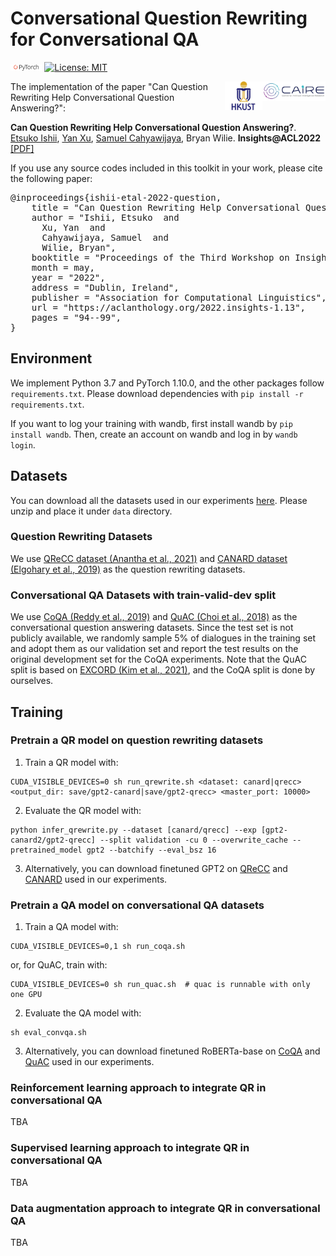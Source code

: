 # Conversational Question Rewriting for Conversational QA

<img src="img/pytorch-logo-dark.png" width="10%"> [![License: MIT](https://img.shields.io/badge/License-MIT-yellow.svg)](https://opensource.org/licenses/MIT) 

<img align="right" src="img/caire.png" width="20%"> <img align="right" src="img/HKUST.jpeg" width="12%">

The implementation of the paper "Can Question Rewriting Help Conversational Question Answering?":

**Can Question Rewriting Help Conversational Question Answering?**. [Etsuko Ishii](https://etsukokuste.github.io/), [Yan Xu](https://yana-xuyan.github.io), [Samuel Cahyawijaya](https://samuelcahyawijaya.github.io/), Bryan Wilie. **Insights@ACL2022** [[PDF]](https://aclanthology.org/2022.insights-1.13)

If you use any source codes included in this toolkit in your work, please cite the following paper:

<pre>
@inproceedings{ishii-etal-2022-question,
    title = "Can Question Rewriting Help Conversational Question Answering?",
    author = "Ishii, Etsuko  and
      Xu, Yan  and
      Cahyawijaya, Samuel  and
      Wilie, Bryan",
    booktitle = "Proceedings of the Third Workshop on Insights from Negative Results in NLP",
    month = may,
    year = "2022",
    address = "Dublin, Ireland",
    publisher = "Association for Computational Linguistics",
    url = "https://aclanthology.org/2022.insights-1.13",
    pages = "94--99",
}
</pre>

## Environment
We implement Python 3.7 and PyTorch 1.10.0, and the other packages follow `requirements.txt`.
Please download dependencies with `pip install -r requirements.txt`.

If you want to log your training with wandb, first install wandb by ```pip install wandb```.
Then, create an account on wandb and log in by ```wandb login```.


## Datasets
You can download all the datasets used in our experiments [here](https://hkustconnect-my.sharepoint.com/:u:/g/personal/eishii_connect_ust_hk/EUeuCXrk_EZEun8jqd9wJb8B0HpxHTTzKSARboyztSbc0w?e=AGvgKt).
Please unzip and place it under `data` directory.

### Question Rewriting Datasets
We use [QReCC dataset (Anantha et al., 2021)](https://github.com/apple/ml-qrecc) and [CANARD dataset (Elgohary et al., 2019)](https://sites.google.com/view/qanta/projects/canard) as the question rewriting datasets.

### Conversational QA Datasets with train-valid-dev split
We use [CoQA (Reddy et al., 2019)](https://stanfordnlp.github.io/coqa/) and [QuAC (Choi et al., 2018)](https://quac.ai) as the conversational question answering datasets.
Since the test set is not publicly available, we randomly sample 5% of dialogues in the training set and adopt them as our validation set and report the test results on the original development set for the CoQA experiments.
Note that the QuAC split is based on [EXCORD (Kim et al., 2021)](https://github.com/dmis-lab/excord), and the CoQA split is done by ourselves.


## Training
### Pretrain a QR model on question rewriting datasets
1. Train a QR model with:
```
CUDA_VISIBLE_DEVICES=0 sh run_qrewrite.sh <dataset: canard|qrecc> <output_dir: save/gpt2-canard|save/gpt2-qrecc> <master_port: 10000>
```
2. Evaluate the QR model with:
```
python infer_qrewrite.py --dataset [canard/qrecc] --exp [gpt2-canard2/gpt2-qrecc] --split validation -cu 0 --overwrite_cache --pretrained_model gpt2 --batchify --eval_bsz 16
```
3. Alternatively, you can download finetuned GPT2 on [QReCC](https://hkustconnect-my.sharepoint.com/:u:/g/personal/eishii_connect_ust_hk/ERz6E09bNepDupKalpMEm8kBlzhHEnNZF2yrpvSAdBFDyA?e=22xsGQ) and [CANARD](https://hkustconnect-my.sharepoint.com/:u:/g/personal/eishii_connect_ust_hk/EVHHgq75DcxJoblrKuxlewcBKURAfbkhuNuhFlxwBBU25w?e=D5MnGi) used in our experiments.


### Pretrain a QA model on conversational QA datasets
1. Train a QA model with:
```
CUDA_VISIBLE_DEVICES=0,1 sh run_coqa.sh
```
or, for QuAC, train with:
```
CUDA_VISIBLE_DEVICES=0 sh run_quac.sh  # quac is runnable with only one GPU
```
2. Evaluate the QA model with:
```
sh eval_convqa.sh
```
3. Alternatively, you can download finetuned RoBERTa-base on [CoQA](https://hkustconnect-my.sharepoint.com/:u:/g/personal/eishii_connect_ust_hk/EaWslLfuZYVHsPol17FRXDUBusmYhLv77Gc6iHbqJZCyQQ?e=XJzu76) and [QuAC](https://hkustconnect-my.sharepoint.com/:u:/g/personal/eishii_connect_ust_hk/EbVZJDy8V4JOiaVTR0i81PQBe6xYm-hq9kVIEviUf0m55Q?e=8lyg6N) used in our experiments.


### Reinforcement learning approach to integrate QR in conversational QA
TBA

### Supervised learning approach to integrate QR in conversational QA
TBA

### Data augmentation approach to integrate QR in conversational QA
TBA